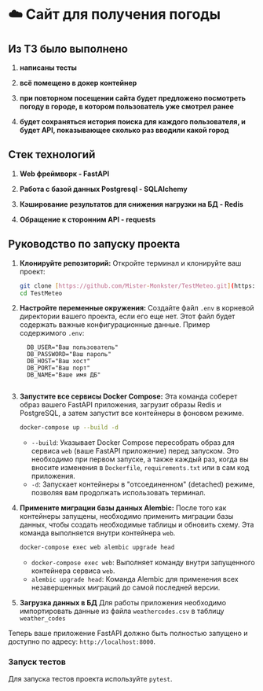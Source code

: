 # ☁️ Сайт для получения погоды
## Из ТЗ было выполнено

  1. **написаны тесты**
  
  2. **всё  помещено в докер контейнер**
  
  3. **при повторном посещении сайта будет предложено посмотреть погоду в городе, в котором пользователь уже смотрел ранее**
  
  4. **будет сохраняться история поиска для каждого пользователя, и будет API, показывающее сколько раз вводили какой город**
  
## Стек технологий 

1. **Web фреймворк - FastAPI**

2. **Работа с базой данных Postgresql - SQLAlchemy**

3. **Кэширование результатов для снижения нагрузки на БД - Redis**

4. **Обращение к сторонним API - requests**

## Руководство по запуску проекта

1.  **Клонируйте репозиторий:**
    Откройте терминал и клонируйте ваш проект:
    ```bash
    git clone [https://github.com/Mister-Monkster/TestMeteo.git](https://github.com/Mister-Monkster/TestMeteo.git)
    cd TestMeteo
    ```

2.  **Настройте переменные окружения:**
    Создайте файл `.env` в корневой директории вашего проекта, если его еще нет. Этот файл будет содержать важные конфигурационные данные.
    Пример содержимого `.env`:
    ```env
      DB_USER="Ваш пользователь"
      DB_PASSWORD="Ваш пароль"
      DB_HOST="Ваш хост"
      DB_PORT="Ваш порт"
      DB_NAME="Ваше имя ДБ"


    ```
   

3.  **Запустите все сервисы Docker Compose:**
    Эта команда соберет образ вашего FastAPI приложения, загрузит образы Redis и PostgreSQL, а затем запустит все контейнеры в фоновом режиме.
    ```bash
    docker-compose up --build -d
    ```
    * `--build`: Указывает Docker Compose пересобрать образ для сервиса `web` (ваше FastAPI приложение) перед запуском. Это необходимо при первом запуске, а также каждый раз, когда вы вносите изменения в `Dockerfile`, `requirements.txt` или в сам код приложения.
    * `-d`: Запускает контейнеры в "отсоединенном" (detached) режиме, позволяя вам продолжать использовать терминал.

4.  **Примените миграции базы данных Alembic:**
    После того как контейнеры запущены, необходимо применить миграции базы данных, чтобы создать необходимые таблицы и обновить схему. Эта команда выполняется внутри контейнера `web`.
    ```bash
    docker-compose exec web alembic upgrade head
    ```
    * `docker-compose exec web`: Выполняет команду внутри запущенного контейнера сервиса `web`.
    * `alembic upgrade head`: Команда Alembic для применения всех незавершенных миграций до самой последней версии.
5. **Загрузка данных в БД**
Для работы приложения необходимо импортировать данные из файла `weathercodes.csv` в таблицу `weather_codes`

Теперь ваше приложение FastAPI должно быть полностью запущено и доступно по адресу: `http://localhost:8000`.

### Запуск тестов

Для запуска тестов проекта используйте `pytest`.

